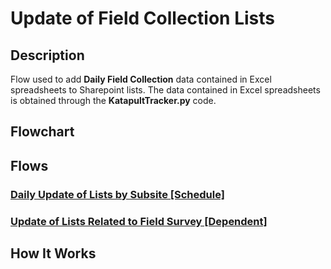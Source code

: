 # Update of Field Collection Lists

## Description
Flow used to add **Daily Field Collection** data contained in Excel spreadsheets to Sharepoint lists. The data contained in Excel spreadsheets is obtained through the **KatapultTracker.py** code.

## Flowchart

## Flows
   ### [Daily Update of Lists by Subsite [Schedule]](Daily%20Update%20of%20Lists%20by%20Subsite%20[Schedule].md)
   ### [Update of Lists Related to Field Survey [Dependent]](Update%20of%20Lists%20Related%20to%20Field%20Survey%20[Dependent].md)

## How It Works